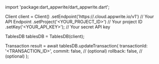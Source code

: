 import 'package:dart_appwrite/dart_appwrite.dart';

Client client = Client()
    .setEndpoint('https://<REGION>.cloud.appwrite.io/v1') // Your API Endpoint
    .setProject('<YOUR_PROJECT_ID>') // Your project ID
    .setKey('<YOUR_API_KEY>'); // Your secret API key

TablesDB tablesDB = TablesDB(client);

Transaction result = await tablesDB.updateTransaction(
    transactionId: '<TRANSACTION_ID>',
    commit: false, // (optional)
    rollback: false, // (optional)
);
